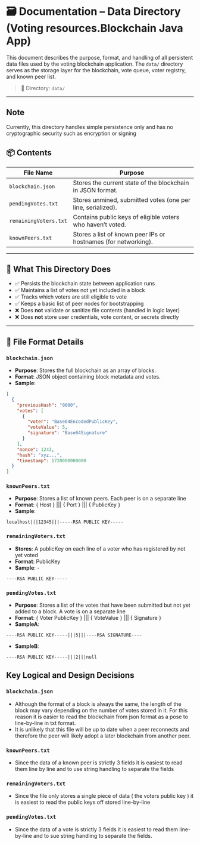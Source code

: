# 🗃️ Documentation – Data Directory (Voting resources.Blockchain Java App)

This document describes the purpose, format, and handling of all persistent data files used by the voting blockchain application. The `data/` directory serves as the storage layer for the blockchain, vote queue, voter registry, and known peer list.

> 📁 Directory: `data/`

---
## Note

Currently, this directory handles simple persistence only and has no cryptographic security such as encryption or signing

## 📦 Contents

| File Name              | Purpose                                                        |
|------------------------|----------------------------------------------------------------|
| `blockchain.json`      | Stores the current state of the blockchain in JSON format.     |
| `pendingVotes.txt`     | Stores unmined, submitted votes (one per line, serialized).    |
| `remainingVoters.txt`  | Contains public keys of eligible voters who haven’t voted.     |
| `knownPeers.txt`       | Stores a list of known peer IPs or hostnames (for networking). |

---

## 🧠 What This Directory Does

- ✅ Persists the blockchain state between application runs
- ✅ Maintains a list of votes not yet included in a block
- ✅ Tracks which voters are still eligible to vote
- ✅ Keeps a basic list of peer nodes for bootstrapping
- ❌ Does **not** validate or sanitize file contents (handled in logic layer)
- ❌ Does **not** store user credentials, vote content, or secrets directly

---

## 📁 File Format Details

### `blockchain.json`

- **Purpose**: Stores the full blockchain as an array of blocks.
- **Format**: JSON object containing block metadata and votes.
- **Sample**:
```json
[
  {
    "previousHash": "0000",
    "votes": [
      {
        "voter": "Base64EncodedPublicKey",
        "voteValue": 5,
        "signature": "Base64Signature"
      }
    ],
    "nonce": 1243,
    "hash": "xyz...",
    "timestamp": 1720000000000
  }
]
```

### `knownPeers.txt`

- **Purpose**: Stores a list of known peers. Each peer is on a separate line
- **Format**: { Host } ||| { Port } ||| { PublicKey }
- **Sample**:
```text
localhost|||12345|||-----RSA PUBLIC KEY-----
```

### `remainingVoters.txt`

- **Stores**: A publicKey on each line of a voter who has registered by not yet voted
- **Format**: PublicKey
- **Sample**: -
```text
----RSA PUBLIC KEY-----
```

### `pendingVotes.txt`

- **Purpose**: Stores a list of the votes that have been submitted but not yet added to a block. A vote is on a separate line
- **Format**: { Voter PublicKey } ||| { VoteValue } ||| { Signature }
- **SampleA**:
```text
----RSA PUBLIC KEY-----|||5|||----RSA SIGNATURE----
```
- **SampleB**:
```text
----RSA PUBLIC KEY-----|||2|||null
```

## Key Logical and Design Decisions

### `blockchain.json`

- Although the format of a block is always the same, the length of the block may vary depending on the number of votes stored in it. For this reason it is easier to read the blockchain from json format as a pose to line-by-line in txt format.
- It is unlikely that this file will be up to date when a peer reconnects and therefore the peer will likely adopt a later blockchain from another peer.
### `knownPeers.txt`

- Since the data of a known peer is strictly 3 fields it is easiest to read them line by line and to use string handling to separate the fields
### `remainingVoters.txt`


- Since the file only stores a single piece of data ( the voters public key ) it is easiest to read the public keys off stored line-by-line
### `pendingVotes.txt`

- Since the data of a vote is strictly 3 fields it is easiest to read them line-by-line and to sue string handling to separate the fields.